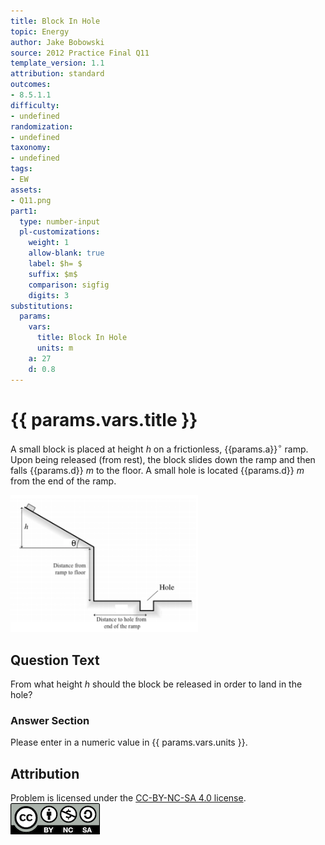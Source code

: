 ```yaml
---
title: Block In Hole
topic: Energy
author: Jake Bobowski
source: 2012 Practice Final Q11
template_version: 1.1
attribution: standard
outcomes:
- 8.5.1.1
difficulty:
- undefined
randomization:
- undefined
taxonomy:
- undefined
tags:
- EW
assets:
- Q11.png
part1:
  type: number-input
  pl-customizations:
    weight: 1
    allow-blank: true
    label: $h= $
    suffix: $m$
    comparison: sigfig
    digits: 3
substitutions:
  params:
    vars:
      title: Block In Hole
      units: m
    a: 27
    d: 0.8
---
```

# {{ params.vars.title }}
A small block is placed at height $h$ on a frictionless, {{params.a}}$^\circ$ ramp.
Upon being released (from rest), the block slides down the ramp and then falls {{params.d}} $m$ to the floor.
A small hole is located {{params.d}} $m$ from the end of the ramp.

<img src="Q11.png" alt= "A block is placed on the top of a ramp sliding downwards. The angle of the ramp is labelled theta. There is a vertical distance at the end of the ramp followed by a horizontal distance to the hole" width=300>

## Question Text

From what height $h$ should the block be released in order to land in the hole?

### Answer Section

Please enter in a numeric value in {{ params.vars.units }}.

## Attribution

Problem is licensed under the [CC-BY-NC-SA 4.0 license](https://creativecommons.org/licenses/by-nc-sa/4.0/).<br> ![The Creative Commons 4.0 license requiring attribution-BY, non-commercial-NC, and share-alike-SA license.](https://raw.githubusercontent.com/firasm/bits/master/by-nc-sa.png)